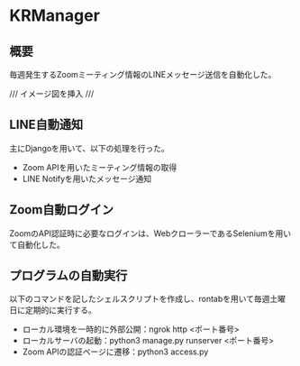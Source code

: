 # KRManager
## 概要
毎週発生するZoomミーティング情報のLINEメッセージ送信を自動化した。

/// イメージ図を挿入 ///

## LINE自動通知
主にDjangoを用いて、以下の処理を行った。
- Zoom APIを用いたミーティング情報の取得
- LINE Notifyを用いたメッセージ通知

## Zoom自動ログイン
ZoomのAPI認証時に必要なログインは、WebクローラーであるSeleniumを用いて自動化した。

## プログラムの自動実行
以下のコマンドを記したシェルスクリプトを作成し、rontabを用いて毎週土曜日に定期的に実行する。
- ローカル環境を一時的に外部公開：ngrok http <ポート番号>
- ローカルサーバの起動：python3 manage.py runserver <ポート番号>
- Zoom APIの認証ページに遷移：python3 access.py
